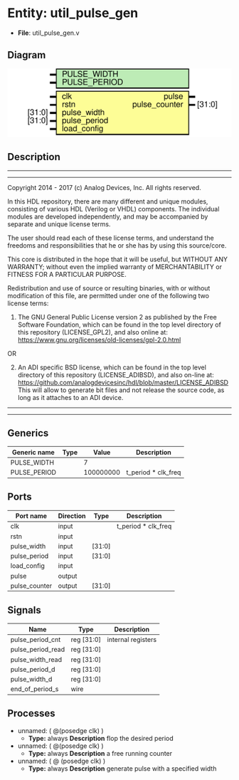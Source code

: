 # Entity: util_pulse_gen

- **File**: util_pulse_gen.v
## Diagram

![Diagram](util_pulse_gen.svg "Diagram")
## Description

 ***************************************************************************
 ***************************************************************************
 Copyright 2014 - 2017 (c) Analog Devices, Inc. All rights reserved.

 In this HDL repository, there are many different and unique modules, consisting
 of various HDL (Verilog or VHDL) components. The individual modules are
 developed independently, and may be accompanied by separate and unique license
 terms.

 The user should read each of these license terms, and understand the
 freedoms and responsibilities that he or she has by using this source/core.

 This core is distributed in the hope that it will be useful, but WITHOUT ANY
 WARRANTY; without even the implied warranty of MERCHANTABILITY or FITNESS FOR
 A PARTICULAR PURPOSE.

 Redistribution and use of source or resulting binaries, with or without modification
 of this file, are permitted under one of the following two license terms:

   1. The GNU General Public License version 2 as published by the
      Free Software Foundation, which can be found in the top level directory
      of this repository (LICENSE_GPL2), and also online at:
      <https://www.gnu.org/licenses/old-licenses/gpl-2.0.html>

 OR

   2. An ADI specific BSD license, which can be found in the top level directory
      of this repository (LICENSE_ADIBSD), and also on-line at:
      https://github.com/analogdevicesinc/hdl/blob/master/LICENSE_ADIBSD
      This will allow to generate bit files and not release the source code,
      as long as it attaches to an ADI device.

 ***************************************************************************
 ***************************************************************************

## Generics

| Generic name | Type | Value     | Description           |
| ------------ | ---- | --------- | --------------------- |
| PULSE_WIDTH  |      | 7         |                       |
| PULSE_PERIOD |      | 100000000 |  t_period * clk_freq  |
## Ports

| Port name     | Direction | Type   | Description          |
| ------------- | --------- | ------ | -------------------- |
| clk           | input     |        |  t_period * clk_freq |
| rstn          | input     |        |                      |
| pulse_width   | input     | [31:0] |                      |
| pulse_period  | input     | [31:0] |                      |
| load_config   | input     |        |                      |
| pulse         | output    |        |                      |
| pulse_counter | output    | [31:0] |                      |
## Signals

| Name              | Type           | Description          |
| ----------------- | -------------- | -------------------- |
| pulse_period_cnt  | reg     [31:0] |  internal registers  |
| pulse_period_read | reg     [31:0] |                      |
| pulse_width_read  | reg     [31:0] |                      |
| pulse_period_d    | reg     [31:0] |                      |
| pulse_width_d     | reg     [31:0] |                      |
| end_of_period_s   | wire           |                      |
## Processes
- unnamed: ( @(posedge clk) )
  - **Type:** always
**Description**
 flop the desired period 
- unnamed: ( @(posedge clk) )
  - **Type:** always
**Description**
 a free running counter 
- unnamed: ( @ (posedge clk) )
  - **Type:** always
**Description**
 generate pulse with a specified width 
